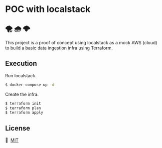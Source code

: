 # POC with localstack

## 🌪 🌧 🌩

This project is a proof of concept using localstack as a mock AWS (cloud) to build a basic data ingestion infra using Terraform.

## Execution

Run localstack.

```sh
$ docker-compose up -d
```

Create the infra.

```sh
$ terraform init
$ terraform plan
$ terraform apply
```

## License

📖&nbsp; [MIT](./LICENSE)
